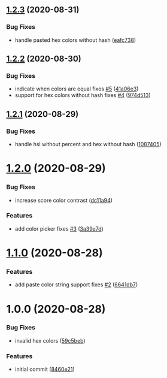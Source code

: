 ## [1.2.3](https://github.com/believer/color/compare/v1.2.2...v1.2.3) (2020-08-31)


### Bug Fixes

* handle pasted hex colors without hash ([eafc738](https://github.com/believer/color/commit/eafc738c9976f981cecc43e73f75f0011412d524))

## [1.2.2](https://github.com/believer/color/compare/v1.2.1...v1.2.2) (2020-08-30)


### Bug Fixes

* indicate when colors are equal fixes [#5](https://github.com/believer/color/issues/5) ([41a06e3](https://github.com/believer/color/commit/41a06e336e73fc0ec6fe98a7bf4ce250c99d7f71))
* support for hex colors without hash fixes [#4](https://github.com/believer/color/issues/4) ([974d513](https://github.com/believer/color/commit/974d5132978284b9a76723bad80e37817e66247c))

## [1.2.1](https://github.com/believer/color/compare/v1.2.0...v1.2.1) (2020-08-29)


### Bug Fixes

* handle hsl without percent and hex without hash ([1087405](https://github.com/believer/color/commit/1087405ca7f677190685b33420b1c45b23ba58c3))

# [1.2.0](https://github.com/believer/color/compare/v1.1.0...v1.2.0) (2020-08-29)


### Bug Fixes

* increase score color contrast ([dc11a94](https://github.com/believer/color/commit/dc11a943b7057f797fc57b53b254bf41bdb2d69c))


### Features

* add color picker fixes [#3](https://github.com/believer/color/issues/3) ([3a39e7d](https://github.com/believer/color/commit/3a39e7d1feda9c440feba13d5b652cdf61efd54f))

# [1.1.0](https://github.com/believer/color/compare/v1.0.0...v1.1.0) (2020-08-28)


### Features

* add paste color string support fixes [#2](https://github.com/believer/color/issues/2) ([6641db7](https://github.com/believer/color/commit/6641db7a575b0dc38f99b9dd0a76c4a2df6cd60e))

# 1.0.0 (2020-08-28)


### Bug Fixes

* invalid hex colors ([59c5beb](https://github.com/believer/color/commit/59c5beba27e80cb5fd06f12f18e6a46ffbb5b207))


### Features

* initial commit ([8460e21](https://github.com/believer/color/commit/8460e21284f5194ee0a98608f0d9b2dc345de7ae))
